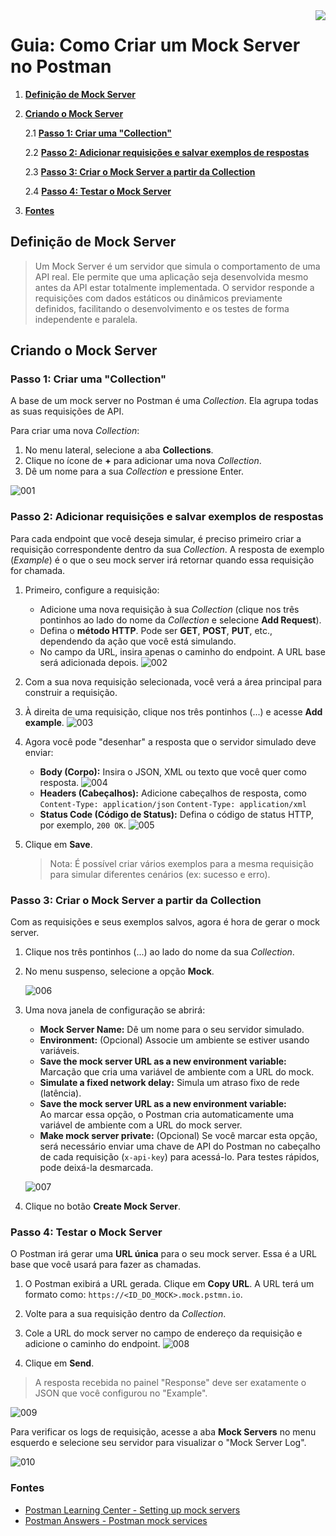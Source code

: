 <img src="../src/images/benner_rgb.png" align="right"/>

# Guia: Como Criar um Mock Server no Postman

1. **[Definição de Mock Server](#definição-de-mock-server)**

2. **[Criando o Mock Server](#criando-o-mock-server)**

    2.1 **[Passo 1: Criar uma "Collection"](#passo-1-criar-uma-collection)**
	
    2.2 **[Passo 2: Adicionar requisições e salvar exemplos de respostas](#passo-2-adicionar-requisições-e-salvar-exemplos-de-respostas)**
    
    2.3 **[Passo 3: Criar o Mock Server a partir da Collection](#passo-3-criar-o-mock-server-a-partir-da-collection)**
    
    2.4 **[Passo 4: Testar o Mock Server](#passo-4-testar-o-mock-server)**
    
3. **[Fontes](#fontes)**

## Definição de Mock Server

> Um Mock Server é um servidor que simula o comportamento de uma API real. Ele permite que uma aplicação seja desenvolvida mesmo antes da API estar totalmente implementada. O servidor responde a requisições com dados estáticos ou dinâmicos previamente definidos, facilitando o desenvolvimento e os testes de forma independente e paralela.

## Criando o Mock Server

### Passo 1: Criar uma "Collection"

A base de um mock server no Postman é uma *Collection*. Ela agrupa todas as suas requisições de API.

Para criar uma nova *Collection*:

1. No menu lateral, selecione a aba **Collections**.
2. Clique no ícone de **+** para adicionar uma nova *Collection*.
3. Dê um nome para a sua *Collection* e pressione Enter.

![001](src/images/001.png)

### Passo 2: Adicionar requisições e salvar exemplos de respostas

Para cada endpoint que você deseja simular, é preciso primeiro criar a requisição correspondente dentro da sua *Collection*. 
A resposta de exemplo (*Example*) é o que o seu mock server irá retornar quando essa requisição for chamada.

1. Primeiro, configure a requisição:
    * Adicione uma nova requisição à sua *Collection* (clique nos três pontinhos ao lado do nome da *Collection* e selecione **Add Request**).
    * Defina o **método HTTP**. Pode ser **GET**, **POST**, **PUT**, etc., dependendo da ação que você está simulando.
    * No campo da URL, insira apenas o caminho do endpoint. A URL base será adicionada depois.
    ![002](src/images/002.png)

2. Com a sua nova requisição selecionada, você verá a área principal para construir a requisição.
3. À direita de uma requisição, clique nos três pontinhos (...) e acesse **Add example**.
    ![003](src/images/003.png)

4. Agora você pode "desenhar" a resposta que o servidor simulado deve enviar:

    * **Body (Corpo):** Insira o JSON, XML ou texto que você quer como resposta.
    ![004](src/images/004.png)
    * **Headers (Cabeçalhos):** Adicione cabeçalhos de resposta, como `Content-Type: application/json`
    `Content-Type: application/xml`
    * **Status Code (Código de Status):** Defina o código de status HTTP, por exemplo, `200 OK`.
    ![005](src/images/005.png)

5. Clique em **Save**.
    > Nota: É possível criar vários exemplos para a mesma requisição para simular diferentes cenários (ex: sucesso e erro).

### Passo 3: Criar o Mock Server a partir da Collection

Com as requisições e seus exemplos salvos, agora é hora de gerar o mock server.

1. Clique nos três pontinhos (...) ao lado do nome da sua *Collection*.
2. No menu suspenso, selecione a opção **Mock**.

    ![006](src/images/006.png)

3. Uma nova janela de configuração se abrirá:

    * **Mock Server Name:** Dê um nome para o seu servidor simulado.
    * **Environment:** (Opcional) Associe um ambiente se estiver usando variáveis.
    * **Save the mock server URL as a new environment variable:** Marcação que cria uma variável de ambiente com a URL do mock.
    * **Simulate a fixed network delay:** Simula um atraso fixo de rede (latência).
    * **Save the mock server URL as a new environment variable:**  
    Ao marcar essa opção, o Postman cria automaticamente uma variável de ambiente com a URL do mock server.
    * **Make mock server private:**  (Opcional) Se você marcar esta opção, será necessário enviar uma chave de API do Postman no cabeçalho de cada requisição (`x-api-key`) para acessá-lo. Para testes rápidos, pode deixá-la desmarcada.

    ![007](src/images/007.png)

4. Clique no botão **Create Mock Server**.

### Passo 4: Testar o Mock Server

O Postman irá gerar uma **URL única** para o seu mock server. Essa é a URL base que você usará para fazer as chamadas.

1. O Postman exibirá a URL gerada. Clique em **Copy URL**.  A URL terá um formato como:  `https://<ID_DO_MOCK>.mock.pstmn.io`.
2. Volte para a sua requisição dentro da *Collection*.
3. Cole a URL do mock server no campo de endereço da requisição e adicione o caminho do endpoint.
![008](src/images/008.png)

4. Clique em **Send**.

> A resposta recebida no painel "Response" deve ser exatamente o JSON que você configurou no "Example".

![009](src/images/009.png)

Para verificar os logs de requisição, acesse a aba **Mock Servers** no menu esquerdo e selecione seu servidor para visualizar o "Mock Server Log".

![010](src/images/010.png)

### Fontes

* [Postman Learning Center - Setting up mock servers](https://learning.postman.com/docs/design-apis/mock-apis/set-up-mock-servers/)
* [Postman Answers - Postman mock services](https://www.postman.com/postman/postman-answers/documentation/6na8wuz/postman-mock-services)
